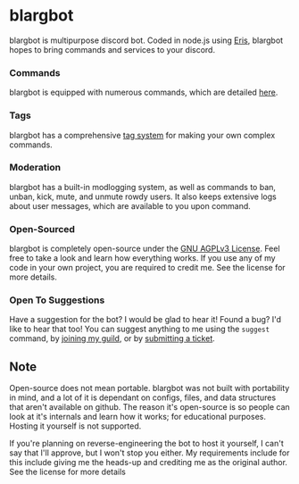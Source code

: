 # blargbot
blargbot is multipurpose discord bot. Coded in node.js using [Eris](https://github.com/abalabahaha/eris), blargbot hopes to bring commands and services to your discord.

### Commands
blargbot is equipped with numerous commands, which are detailed [here](https://blargbot.xyz/commands).

### Tags
blargbot has a comprehensive [tag system](https://blargbot.xyz/tags/) for making your own complex commands.

### Moderation
blargbot has a built-in modlogging system, as well as commands to ban, unban, kick, mute, and unmute rowdy users. It also keeps extensive logs about user messages, which are available to you upon command.

### Open-Sourced
blargbot is completely open-source under the [GNU AGPLv3 License](https://github.com/Ratismal/blargbot/blob/master/LICENSE.MD). Feel free to take a look and learn how everything works. If you use any of my code in your own project, you are required to credit me. See the license for more details.

### Open To Suggestions
Have a suggestion for the bot? I would be glad to hear it! Found a bug? I'd like to hear that too! You can suggest anything to me using the `suggest` command, by [joining my guild](https://discord.gg/015GVxZxI8rtlJgXF), or by [submitting a ticket](https://github.com/Ratismal/blargbot/issues).

## Note
Open-source does not mean portable. blargbot was not built with portability in mind, and a lot of it is dependant on configs, files, and data structures that aren't available on github. The reason it's open-source is so people can look at it's internals and learn how it works; for educational purposes. Hosting it yourself is not supported.

If you're planning on reverse-engineering the bot to host it yourself, I can't say that I'll approve, but I won't stop you either. My requirements include for this include giving me the heads-up and crediting me as the original author. See the license for more details